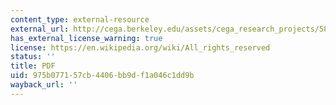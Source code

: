 ```yaml
---
content_type: external-resource
external_url: http://cega.berkeley.edu/assets/cega_research_projects/58/The_Perceived_Returns_to_Education_and_the_Demand_for_Schooling.pdf
has_external_license_warning: true
license: https://en.wikipedia.org/wiki/All_rights_reserved
status: ''
title: PDF
uid: 975b0771-57cb-4406-bb9d-f1a046c1dd9b
wayback_url: ''
---
```

